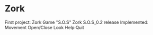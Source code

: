 # Zork
First project: Zork Game "S.O.S"
Zork S.O.S_0.2 release
Implemented:
  Movement
  Open/Close
  Look
  Help
  Quit
